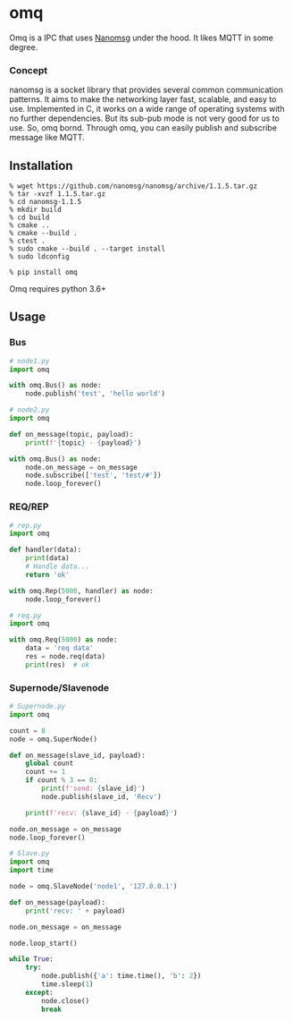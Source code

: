 # omq

Omq is a IPC that uses [Nanomsg](https://nanomsg.org/) under the hood. It likes MQTT in some degree.

### Concept
nanomsg is a socket library that provides several common communication patterns. It aims to make the networking layer fast, scalable, and easy to use. Implemented in C, it works on a wide range of operating systems with no further dependencies. But its sub-pub mode is not very good for us to use. So, omq bornd. Through omq, you can easily publish and subscribe message like MQTT.

## Installation
```
% wget https://github.com/nanomsg/nanomsg/archive/1.1.5.tar.gz
% tar -xvzf 1.1.5.tar.gz
% cd nanomsg-1.1.5
% mkdir build
% cd build
% cmake ..
% cmake --build .
% ctest .
% sudo cmake --build . --target install
% sudo ldconfig

% pip install omq
```

Omq requires python 3.6+

## Usage
### Bus

```python
# node1.py
import omq

with omq.Bus() as node:
    node.publish('test', 'hello world')
```


```python
# node2.py
import omq

def on_message(topic, payload):
    print(f'{topic} - {payload}')

with omq.Bus() as node:
    node.on_message = on_message
    node.subscribe(['test', 'test/#'])
    node.loop_forever()
```

### REQ/REP
```python
# rep.py
import omq

def handler(data):
    print(data)
    # Handle data...
    return 'ok'

with omq.Rep(5000, handler) as node:
    node.loop_forever()
```

```python
# req.py
import omq

with omq.Req(5000) as node:
    data = 'req data'
    res = node.req(data)
    print(res)  # ok
```

### Supernode/Slavenode
```python
# Supernode.py
import omq

count = 0
node = omq.SuperNode()

def on_message(slave_id, payload):
    global count
    count += 1
    if count % 3 == 0:
        print(f'send: {slave_id}')
        node.publish(slave_id, 'Recv')

    print(f'recv: {slave_id} - {payload}')

node.on_message = on_message
node.loop_forever()
```

```python
# Slave.py
import omq
import time

node = omq.SlaveNode('node1', '127.0.0.1')

def on_message(payload):
    print('recv: ' + payload)

node.on_message = on_message

node.loop_start()

while True:
    try:
        node.publish({'a': time.time(), 'b': 2})
        time.sleep(1)
    except:
        node.close()
        break
```